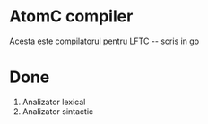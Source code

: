 # AtomC compiler

Acesta este compilatorul pentru LFTC
-- scris in go

# Done 
1. Analizator lexical 
2. Analizator sintactic
